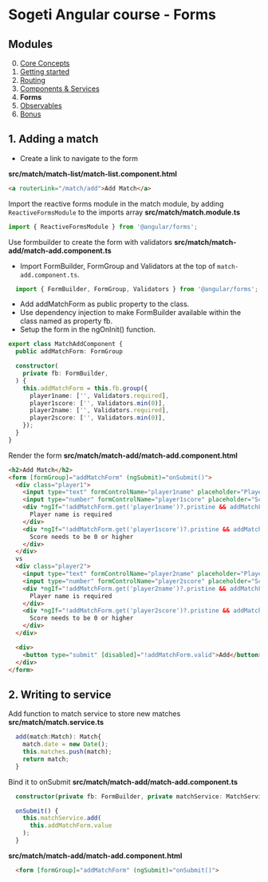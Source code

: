 # Sogeti Angular course - Forms
## Modules
0. [Core Concepts](https://github.com/sogeti-omnichannel/angular-fundamentals)
1. [Getting started](https://github.com/sogeti-omnichannel/angular-fundamentals/tree/1-getting-started)
1. [Routing](https://github.com/sogeti-omnichannel/angular-fundamentals/tree/2-routing)
1. [Components & Services](https://github.com/sogeti-omnichannel/angular-fundamentals/tree/3-components-and-services)
1. **Forms**
1. [Observables](https://github.com/sogeti-omnichannel/angular-fundamentals/tree/5-observables)
1. [Bonus](https://github.com/sogeti-omnichannel/angular-fundamentals/tree/6-bonus)
## 1. Adding a match
- Create a link to navigate to the form

**src/match/match-list/match-list.component.html**
```html
<a routerLink="/match/add">Add Match</a>
```

Import the reactive forms module in the match module, by adding `ReactiveFormsModule` to the imports array
**src/match/match.module.ts**
```typescript
import { ReactiveFormsModule } from '@angular/forms';
```

Use formbuilder to create the form with validators
**src/match/match-add/match-add.component.ts**
- Import FormBuilder, FormGroup and Validators at the top of `match-add.component.ts`.
```typescript
  import { FormBuilder, FormGroup, Validators } from '@angular/forms';
```

- Add addMatchForm as public property to the class.
- Use dependency injection to make FormBuilder available within the class named as property fb.
- Setup the form in the ngOnInit() function.
```typescript
export class MatchAddComponent {
  public addMatchForm: FormGroup

  constructor(
    private fb: FormBuilder,
  ) {
    this.addMatchForm = this.fb.group({
      player1name: ['', Validators.required],
      player1score: ['', Validators.min(0)],
      player2name: ['', Validators.required],
      player2score: ['', Validators.min(0)],
    });
  }
}
```

Render the form
**src/match/match-add/match-add.component.html**
```html
<h2>Add Match</h2>
<form [formGroup]="addMatchForm" (ngSubmit)="onSubmit()">
  <div class="player1">
    <input type="text" formControlName="player1name" placeholder="Player 1">
    <input type="number" formControlName="player1score" placeholder="Score">
    <div *ngIf="!addMatchForm.get('player1name')?.pristine && addMatchForm.get('player1name')?.hasError('required')">
      Player name is required
    </div>
    <div *ngIf="!addMatchForm.get('player1score')?.pristine && addMatchForm.get('player1score')?.hasError('min')">
      Score needs to be 0 or higher
    </div>
  </div>
  vs
  <div class="player2">
    <input type="text" formControlName="player2name" placeholder="Player 2">
    <input type="number" formControlName="player2score" placeholder="Score">
    <div *ngIf="!addMatchForm.get('player2name')?.pristine && addMatchForm.get('player2name')?.hasError('required')">
      Player name is required
    </div>
    <div *ngIf="!addMatchForm.get('player2score')?.pristine && addMatchForm.get('player2score')?.hasError('min')">
      Score needs to be 0 or higher
    </div>
  </div>

  <div>
    <button type="submit" [disabled]="!addMatchForm.valid">Add</button>
  </div>
</form>
```
## 2. Writing to service
Add function to match service to store new matches
**src/match/match.service.ts**
```typescript
  add(match:Match): Match{
    match.date = new Date();
    this.matches.push(match);
    return match;
  }
```

Bind it to onSubmit
**src/match/match-add/match-add.component.ts**
```typescript
  constructor(private fb: FormBuilder, private matchService: MatchService) { }

  onSubmit() {
    this.matchService.add(
      this.addMatchForm.value
    );
  }
```

**src/match/match-add/match-add.component.html**
```html
  <form [formGroup]="addMatchForm" (ngSubmit)="onSubmit()">
```